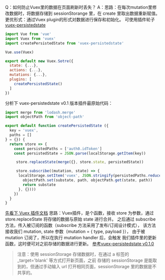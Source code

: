 Q：如何防止Vuex里的数据在页面刷新时丢失？
A：思路：在每次mutation里修改数据时，将数据存储到 sessionStorange 里，在 create 里取出数据重新赋值。
更优形式：通过Vuex plugin的形式对数据进行保存和初始化。
可使用插件轮子 [vuex-persistedstate](https://github.com/robinvdvleuten/vuex-persistedstate)
```js
import Vue from 'vue'
import Vuex from 'vuex'
import createPersistedState from 'vuex-persistedstate'

Vue.use(Vuex)

export default new Vuex.Sotre({
  state: {...},
  actions: {...},
  mutations: {...},
  plugins: [
    createPersistedState()
  ]
})
```

分析下 vuex-persistedstate v0.1 版本插件最原始代码：
```js
import merge from 'lodash.merge'
import objectPath from 'object-path'

export default function createPersistedState ({
  key = 'vuex',
  paths = []
} = {}) {
  return store => {
    const persistedPaths = ['auth0.idToken']
    const persistedState = JSON.parse(localStorage.getItem(key))

     store.replaceState(merge({}, store.state, persistedState))

     store.subscribe((mutation, state) => {
      localStorage.setItem('vuex', JSON.stringify(persistedPaths.reduce((substate, path) => {
        objectPath.set(substate, path, objectPath.get(state, path))
        return substate
      }, {})))
    })
  }
}
```
[先看下 Vuex 插件文档](https://vuex.vuejs.org/zh/guide/plugins.html)
思路：Vuex插件，是个函数，接收 store 为参数，通过 store.replaceState 将存储的数据与原始 state 进行合并。
之后通过 subscribe 方法，传入被订阅的函数（subscribe 方法采用了发布/订阅设计模式），
该方法接收我们 mutation, state 参数（mutation = { type, payload }），
由于被 mutation 订阅了，所以在执行 mutation handler 后，会触发 我们插件里的更新函数，这时便可对之前存储的数据进行更新。
[参考vuex-persistedstate v0.1.0](https://github.com/robinvdvleuten/vuex-persistedstate/blob/v0.1.0/src/plugin.js)

> 注意：使用 sessionStorage 存储数据时，在通过 a 标签的 _target='blank' 等方式打开新页面，之前 存储的 sessionStorage 是能取到的，但通过手动输入 url 打开相同页面，sessionStorage 里的数据是不共享的。
